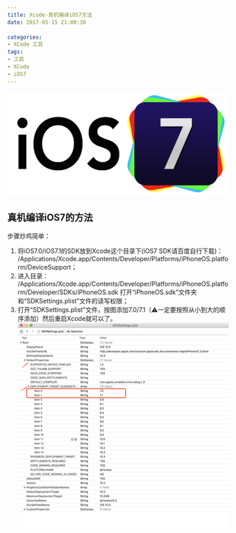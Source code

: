```yaml
---
title: Xcode-真机编译iOS7方法
date: 2017-05-15 21:00:30  

categories:
- XCode 工具
tags:
- 工具
- XCode
- iOS7
---
```

![](https://raw.githubusercontent.com/ChiRenhua/Resource/master/WebImage/Xcode-%E7%9C%9F%E6%9C%BA%E7%BC%96%E8%AF%91iOS7%E6%96%B9%E6%B3%95/ios-7-logo.png)  
## 真机编译iOS7的方法  
步骤炒鸡简单：   
1. 将iOS7.0/iOS7.1的SDK放到Xcode这个目录下(iOS7 SDK请百度自行下载)：  
/Applications/Xcode.app/Contents/Developer/Platforms/iPhoneOS.platform/DeviceSupport；
2. 进入目录：  
/Applications/Xcode.app/Contents/Developer/Platforms/iPhoneOS.platform/Developer/SDKs/iPhoneOS.sdk  打开“iPhoneOS.sdk”文件夹和“SDKSettings.plist”文件的读写权限；  
3. 打开“SDKSettings.plist”文件，按图添加7.0/7.1（⚠️一定要按照从小到大的顺序添加）然后重启Xcode就可以了。  
![](https://raw.githubusercontent.com/ChiRenhua/Resource/master/WebImage/Xcode-%E7%9C%9F%E6%9C%BA%E7%BC%96%E8%AF%91iOS7%E6%96%B9%E6%B3%95/iOS7_debug.png)
